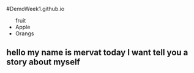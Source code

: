 
  #DemoWeek1.github.io
  <p>
    
  </p>
  <ul> fruit 
    <li> Apple</li>
    <li> Orangs</li>
  </ul>
<h2>hello my name is mervat today I want tell you a story about myself </h2>


